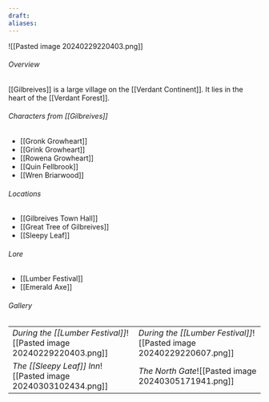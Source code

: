 ```yaml
---
draft: 
aliases:
---
```

![[Pasted image 20240229220403.png]]
###### Overview
[[Gilbreives]] is a large village on the [[Verdant Continent]]. It lies in the heart of the [[Verdant Forest]].
###### Characters from [[Gilbreives]]
- [[Gronk Growheart]]
- [[Grink Growheart]]
- [[Rowena Growheart]]
- [[Quin Fellbrook]]
- [[Wren Briarwood]]
###### Locations
- [[Gilbreives Town Hall]]
- [[Great Tree of Gilbreives]]
- [[Sleepy Leaf]]
###### Lore
- [[Lumber Festival]]
- [[Emerald Axe]]
###### Gallery
|                                                                      |                                                                      |
| -------------------------------------------------------------------- | -------------------------------------------------------------------- |
| *During the [[Lumber Festival]]*![[Pasted image 20240229220403.png]] | *During the [[Lumber Festival]]*![[Pasted image 20240229220607.png]] |
| *The [[Sleepy Leaf]] Inn*![[Pasted image 20240303102434.png]]        | *The North Gate*![[Pasted image 20240305171941.png]]                 |
